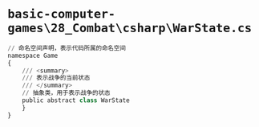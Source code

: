 # `basic-computer-games\28_Combat\csharp\WarState.cs`

```py
// 命名空间声明，表示代码所属的命名空间
namespace Game
{
    /// <summary>
    /// 表示战争的当前状态
    /// </summary>
    // 抽象类，用于表示战争的状态
    public abstract class WarState
    }
}
```